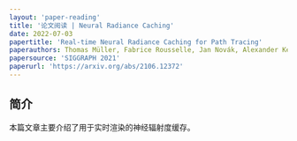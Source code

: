 ```yaml
---
layout: 'paper-reading'
title: '论文阅读 | Neural Radiance Caching'
date: 2022-07-03
papertitle: 'Real-time Neural Radiance Caching for Path Tracing'
paperauthors: Thomas Müller, Fabrice Rousselle, Jan Novák, Alexander Keller
papersource: 'SIGGRAPH 2021'
paperurl: 'https://arxiv.org/abs/2106.12372'
---
```


## 简介

本篇文章主要介绍了用于实时渲染的神经辐射度缓存。